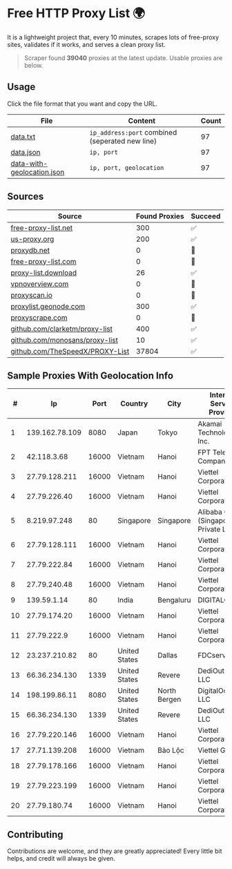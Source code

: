
# Free HTTP Proxy List 🌍

It is a lightweight project that, every 10 minutes, scrapes lots of free-proxy sites, validates if it works, and serves a clean proxy list.


> Scraper found **39040** proxies at the latest update. Usable proxies are below.

## Usage

Click the file format that you want and copy the URL.


|File|Content|Count|
|----|-------|-----|
|[data.txt](https://raw.githubusercontent.com/themiralay/Proxy-List-World/master/data.txt)|`ip_address:port` combined (seperated new line)|97|
|[data.json](https://raw.githubusercontent.com/themiralay/Proxy-List-World/master/data.json)|`ip, port`|97|
|[data-with-geolocation.json](https://raw.githubusercontent.com/themiralay/Proxy-List-World/master/data-with-geolocation.json)|`ip, port, geolocation`|97|

## Sources

|Source|Found Proxies|Succeed|
|------|-------------|-------|
|[free-proxy-list.net](https://free-proxy-list.net)|300|✅|
|[us-proxy.org](https://www.us-proxy.org)|200|✅|
|[proxydb.net](http://proxydb.net)|0|🚫|
|[free-proxy-list.com](https://free-proxy-list.com/?page=&port=&type%5B%5D=http&type%5B%5D=https&up_time=0&search=Search)|0|🚫|
|[proxy-list.download](https://www.proxy-list.download/HTTP)|26|✅|
|[vpnoverview.com](https://vpnoverview.com/privacy/anonymous-browsing/free-proxy-servers)|0|🚫|
|[proxyscan.io](https://www.proxyscan.io)|0|🚫|
|[proxylist.geonode.com](https://proxylist.geonode.com/api/proxy-list?limit=300&page=1&sort_by=lastChecked&sort_type=desc&protocols=http,https)|300|✅|
|[proxyscrape.com](https://api.proxyscrape.com/v2/?request=displayproxies&protocol=http&timeout=10000&country=all&ssl=all&anonymity=all)|0|🚫|
|[github.com/clarketm/proxy-list](https://raw.githubusercontent.com/clarketm/proxy-list/master/proxy-list-raw.txt)|400|✅|
|[github.com/monosans/proxy-list](https://raw.githubusercontent.com/monosans/proxy-list/main/proxies/http.txt)|10|✅|
|[github.com/TheSpeedX/PROXY-List](https://raw.githubusercontent.com/TheSpeedX/PROXY-List/master/http.txt)|37804|✅|


## Sample Proxies With Geolocation Info

|#|Ip|Port|Country|City|Internet Service Provider|
|-|--|----|-------|----|-------------------------|
|1|139.162.78.109|8080|Japan|Tokyo|Akamai Technologies, Inc.|
|2|42.118.3.68|16000|Vietnam|Hanoi|FPT Telecom Company|
|3|27.79.128.211|16000|Vietnam|Hanoi|Viettel Corporation|
|4|27.79.226.40|16000|Vietnam|Hanoi|Viettel Corporation|
|5|8.219.97.248|80|Singapore|Singapore|Alibaba Cloud (Singapore) Private Limited|
|6|27.79.128.111|16000|Vietnam|Hanoi|Viettel Corporation|
|7|27.79.222.84|16000|Vietnam|Hanoi|Viettel Corporation|
|8|27.79.240.48|16000|Vietnam|Hanoi|Viettel Corporation|
|9|139.59.1.14|80|India|Bengaluru|DIGITALOCEAN|
|10|27.79.174.20|16000|Vietnam|Hanoi|Viettel Corporation|
|11|27.79.222.9|16000|Vietnam|Hanoi|Viettel Corporation|
|12|23.237.210.82|80|United States|Dallas|FDCservers.net|
|13|66.36.234.130|1339|United States|Revere|DediOutlet, LLC|
|14|198.199.86.11|8080|United States|North Bergen|DigitalOcean, LLC|
|15|66.36.234.130|1339|United States|Revere|DediOutlet, LLC|
|16|27.79.220.146|16000|Vietnam|Hanoi|Viettel Corporation|
|17|27.71.139.208|16000|Vietnam|Bảo Lộc|Viettel Group|
|18|27.79.178.166|16000|Vietnam|Hanoi|Viettel Corporation|
|19|27.79.223.199|16000|Vietnam|Hanoi|Viettel Corporation|
|20|27.79.180.74|16000|Vietnam|Hanoi|Viettel Corporation|



## Contributing

Contributions are welcome, and they are greatly appreciated! Every
little bit helps, and credit will always be given.

